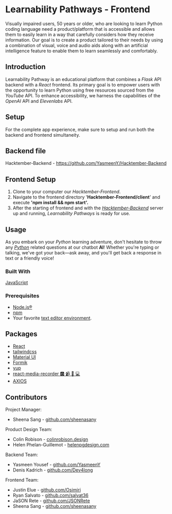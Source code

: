 # Learnability Pathways - Frontend

Visually impaired users, 50 years or older, who are looking to learn Python coding language need a product/platform that is accessible and allows them to easily learn in a way that carefully considers how they receive information. Our goal is to create a product tailored to their needs by using a combination of visual, voice and audio aids along with an artificial intelligence feature to enable them to learn seamlessly and comfortably. 


## Introduction

Learnability Pathway is an educational platform that combines a _Flask_ API backend with a _React_ frontend. Its primary goal is to empower users with the opportunity to learn Python using free resources sourced from the _YouTube_ API. To enhance accessibility, we harness the capabilities of the _OpenAI_ API and _Elevenlabs_ API.

## Setup

For the complete app experience, make sure to setup and run both the backend and frontend simultaneity.
## Backend file
Hacktember-Backend - https://github.com/YasmeenY/Hacktember-Backend
## Frontend Setup
1. Clone to your computer our _Hacktember-Frontend_.
2. Navigate to the frontend directory  '__Hacktember-Frontend/client__' and execute __'npm install && npm start'.__
3. After the starting of frontend and with the _[Hacktember-Backend](https://github.com/YasmeenY/Hacktember-Backend)_ server up and running, _Learnability Pathways_ is ready for use.
## Usage
As you embark on your _Python_ learning adventure, don't hesitate to throw any _[Python](https://www.python.org/)_ related questions at our chatbot __AI__! Whether you're typing or talking, we've got your back—ask away, and you'll get back a response in text or a friendly voice!
### Built With
[JavaScript](https://en.wikipedia.org/wiki/JavaScript) 
### Prerequisites

- [Node.js®](https://nodejs.org)
- [npm](https://www.npmjs.com/)
- Your favorite [text editor environment](https://en.wikipedia.org/wiki/List_of_text_editors).

## Packages
- [React](https://react.dev/)
- [tailwindcss](https://tailwindcss.com/)
- [Material UI](https://mui.com)
- [Formik](https://formik.org/)
- [yup](https://github.com/jquense/yup)
- [react-media-recorder 🅾️ 📹 🎤 💻](https://github.com/DeltaCircuit/react-media-recorder)
- [AXIOS](https://axios-http.com/docs/example)
## Contributors
Project Manager:

- Sheena Sang - [github.com/sheenasany](https://github.com/sheenasany)
  
Product Design Team:
- Colin Robison - [colinrobison.design](https://colinrobison.format.com/) 
- Helen Phelan-Guillemot - [helenpgdesign.com](https://helenpgdesign.com/) 

Backend Team:
- Yasmeen Yousef - [github.com/YasmeenY](https://github.com/YasmeenY)
- Denis Kadrich - [github.com/Dev4long](https://github.com/Dev4long)

Frontend Team:
- Justin Elue - [github.com/Osimiri](https://github.com/Osimiri)
- Ryan Salvato - [github.com/salvat36](https://github.com/salvat36)
- JaSON Rete - [github.com/JSONRete](https://github.com/JSONRete)
- Sheena Sang - [github.com/sheenasany](https://github.com/sheenasany)